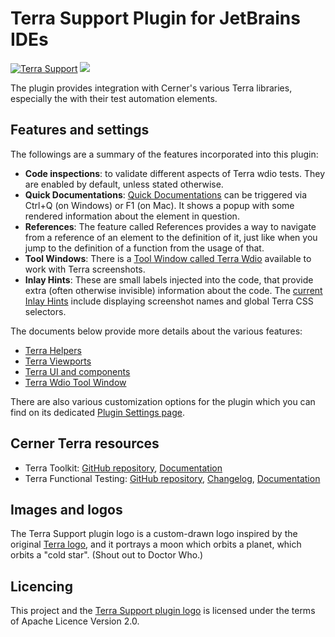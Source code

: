 # Terra Support Plugin for JetBrains IDEs

[![Terra Support](https://img.shields.io/jetbrains/plugin/v/15430-terra-support)](https://plugins.jetbrains.com/plugin/15430-terra-support)
![](https://img.shields.io/badge/since-v2021.2-blue)

The plugin provides integration with Cerner's various Terra libraries, especially the with their test automation elements.

## Features and settings

The followings are a summary of the features incorporated into this plugin:

- **Code inspections**: to validate different aspects of Terra wdio tests. They are enabled by default, unless stated otherwise.
- **Quick Documentations**: [Quick Documentations](https://www.jetbrains.com/help/idea/viewing-reference-information.html?keymap=primary_windows#inline-quick-documentation)
  can be triggered via Ctrl+Q (on Windows) or F1 (on Mac). It shows a popup with some rendered information about the element in question.
- **References**: The feature called References provides a way to navigate from a reference of an element to the definition of it,
  just like when you jump to the definition of a function from the usage of that.
- **Tool Windows**: There is a [Tool Window called Terra Wdio](/docs/terra_wdio_tool_window.md) available to work with Terra screenshots.
- **Inlay Hints**: These are small labels injected into the code, that provide extra (often otherwise invisible) information about the code.
  The [current Inlay Hints](docs/terra_helpers.md#inlay-hints) include displaying screenshot names and global Terra CSS selectors.

The documents below provide more details about the various features:

- [Terra Helpers](docs/terra_helpers.md)
- [Terra Viewports](docs/terra_viewports.md)
- [Terra UI and components](docs/terra_ui.md)
- [Terra Wdio Tool Window](docs/terra_wdio_tool_window.md)

There are also various customization options for the plugin which you can find on its dedicated [Plugin Settings page](docs/terra_settings.md).

## Cerner Terra resources

- Terra Toolkit: [GitHub repository](https://github.com/cerner/terra-toolkit-boneyard), [Documentation](https://github.com/cerner/terra-toolkit-boneyard/blob/main/docs/Wdio_Utility.md)
- Terra Functional Testing: [GitHub repository](https://github.com/cerner/terra-toolkit/tree/main/packages/terra-functional-testing), [Changelog](https://github.com/cerner/terra-toolkit/blob/main/packages/terra-functional-testing/CHANGELOG.md),
[Documentation](https://engineering.cerner.com/terra-ui/dev_tools/cerner-terra-toolkit-docs/terra-functional-testing/about)

## Images and logos

The Terra Support plugin logo is a custom-drawn logo inspired by the original [Terra logo](https://engineering.cerner.com/terra-ui/home/terra-ui/index),
and it portrays a moon which orbits a planet, which orbits a "cold star". (Shout out to Doctor Who.)

## Licencing

This project and the [Terra Support plugin logo](src/main/resources/META-INF/pluginIcon.svg) is licensed under the terms of Apache Licence Version 2.0.
